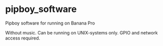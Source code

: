 # pipboy_software
Pipboy software for running on Banana Pro

Without music. Can be running on UNIX-systems only. GPIO and network access required.
